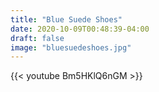```yaml
---
title: "Blue Suede Shoes"
date: 2020-10-09T00:48:39-04:00
draft: false
image: "bluesuedeshoes.jpg"
---
```


{{< youtube Bm5HKlQ6nGM >}}

